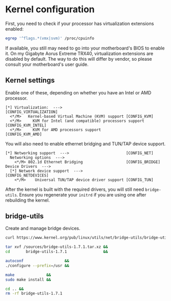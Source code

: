 # Kernel configuration

First, you need to check if your processor has virtualization extensions enabled:

```sh
egrep '^flags.*(vmx|svm)' /proc/cpuinfo
```

If available, you still may need to go into your motherboard's BIOS to enable it. On my Gigabyte Aorus Extreme TRX40, virtualization extensions are disabled by default. The way to do this will differ by vendor, so please consult your motherboard's user guide.

## Kernel settings

Enable one of these, depending on whether you have an Intel or AMD processor.

```
[*] Virtualization:  --->                                             [CONFIG_VIRTUALIZATION]
  <*/M>   Kernel-based Virtual Machine (KVM) support [CONFIG_KVM]
  <*/M>     KVM for Intel (and compatible) processors support         [CONFIG_KVM_INTEL]
  <*/M>     KVM for AMD processors support                            [CONFIG_KVM_AMD]
```

You will also need to enable ethernet bridging and TUN/TAP device support.

```
[*] Networking support  --->                         [CONFIG_NET]
  Networking options  --->
    <*/M> 802.1d Ethernet Bridging                   [CONFIG_BRIDGE]
Device Drivers  --->
  [*] Network device support  --->                   [CONFIG_NETDEVICES]
    <*/M>    Universal TUN/TAP device driver support [CONFIG_TUN]
```

After the kernel is built with the required drivers, you will still need `bridge-utils`. Ensure you regenerate your `initrd` if you are using one after rebuilding the kernel.

## bridge-utils

Create and manage bridge devices.

```sh
curl https://www.kernel.org/pub/linux/utils/net/bridge-utils/bridge-utils-1.7.1.tar.xz -o /sources/bridge-utils-1.7.1.tar.xz &&

tar xvf /sources/bridge-utils-1.7.1.tar.xz &&
cd       bridge-utils-1.7.1                &&

autoconf                  &&
./configure --prefix=/usr &&

make              &&
sudo make install &&

cd .. &&
rm -rf bridge-utils-1.7.1
```
